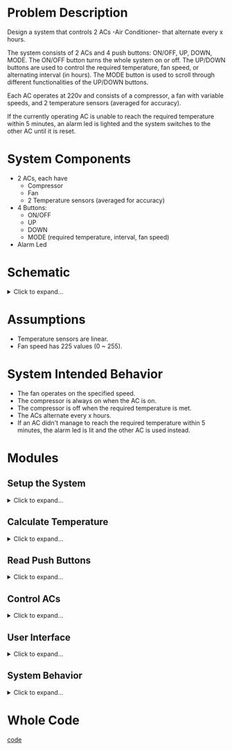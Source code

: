 # Problem Description

Design a system that controls 2 ACs -Air Conditioner- that alternate every x hours. 

The system consists of 2 ACs and 4 push buttons: ON/OFF, UP, DOWN, MODE.
The ON/OFF button turns the whole system on or off. The UP/DOWN buttons are used to control the required temperature, fan speed, or alternating interval (in hours).  The MODE button is used to scroll through different functionalities of the UP/DOWN buttons. 

Each AC operates at 220v and consists of a compressor, a fan with variable speeds, and 2 temperature sensors (averaged for accuracy). 

If the currently operating AC is unable to reach the required temperature within 5 minutes, an alarm led is lighted and the system switches to the other AC until it is reset.

# System Components
- 2 ACs, each have
  - Compressor
  - Fan
  - 2 Temperature sensors (averaged for accuracy)
- 4 Buttons:
  - ON/OFF
  - UP
  - DOWN
  - MODE (required temperature, interval, fan speed)
- Alarm Led
# Schematic
<details> <summary>Click to expand...</summary>

## ACs
![AC](Schematic/AC.png)

## System Schematic
![System](Schematic/System.png)

</details>

# Assumptions
- Temperature sensors are linear.
- Fan speed has 225 values (0 ~ 255).
# System Intended Behavior  
- The fan operates on the specified speed.
- The compressor is always on when the AC is on.
- The compressor is off when the required temperature is met.
- The ACs alternate every x hours.
- If an AC didn't manage to reach the required temperature within 5 minutes, the alarm led is lit and the other AC is used instead.

# Modules
## Setup the System 
<details> <summary>Click to expand...</summary>

Here we setup our pins' direction, whether they are in or out.

``` c++
void setup() {
    // push buttons
    pinMode(ON_OFF_PB, INPUT);
    pinMode(UP_PB, INPUT);
    pinMode(DOWN_PB, INPUT);
    pinMode(MODE_PB, INPUT);
    // compressors
    pinMode(Compressor1, OUTPUT);
    pinMode(Compressor2, OUTPUT);
    // error LED
    pinMode(ALERT_LED, OUTPUT);
    // Note that, we don't need to set the direction of the temperature sensors nor the fans (analog pins), since they are already set to input. 
}
```
</details>

## Calculate Temperature
<details> <summary>Click to expand...</summary>

How can we calculate the temperature? we are given two parameters: the bias and the slope.
In other words we have this line: Y(voltage) = m * X(temperature) + c
So, X(temperature) = (Y(voltage) - c) / m
>> Note that, the slope is given in mV, so we need to convert it to V by dividing by 1000.

``` c++
float readTemperatureSensor(int sensor) {
  float voltage = analogRead(sensor) * (5.0 / 1023.0);
  float temperature = (voltage-1.375) / 0.0225;
  return temperature;
}
```
Or simply:
``` c++
float readTemperatureSensor(int sensor) {
  float voltage = analogRead(sensor) * (5.0 / 1023.0);
  return (voltage-1.375) / 0.0225;
}
```
In our case, we have two sensors for each AC, so we need to calculate the average of two sensors based on which AC we are using now:
``` c++
float calculateTemperature(int AC) {
    if (AC == AC1) {
        return (readTemperatureSensor(temperature_sensor_AC1_1) + readTemperatureSensor(temperature_sensor_AC1_2)) / 2;
    } else if (AC == AC0) {
        return (readTemperatureSensor(temperature_sensor_AC0_1) + readTemperatureSensor(temperature_sensor_AC0_2)) / 2;
    }
}
```
I know that you are wondering why have calculated the temperatures then averaged it, we could simply averaged the voltage readings then calculated the temperature only once. We didn't do this for the exact same reason. We want to abstract the temperature calculations as much as we can. Hence, if we have replaced the sensor, for instance with a non linear one, the rest of the code can be unchanged. 
</details>

## Read Push Buttons
<details>
<summary>Click to expand...</summary>

Hey bro, a whole module for the push buttons?! well, dealing with push buttons are not that straightforward you know. Push buttons have a property called debouncing, that we need to deal with, to prevent the system from reacting to the same push button multiple times. 

There are two main approaches -as far as I know- to solve this issue: 

### 1. using delays:
``` c++
int readPushButton(int pb)
{
  if (digitalRead(pb) == HIGH)
  {
    delay(DEBOUNCE_DELAY); // usually 30 ~ 50ms
    if (digitalRead(pb) == HIGH) // if the button is still pressed
      return 1;
    else 
        return 0;
  }
  return 0;
}
```
### 2. using loops:
``` c++
int readPushButton(int pb)
{
  if (digitalRead(pb) == HIGH)
  {
    while(digitalRead(pb) == HIGH); // stay here until button is released
    return 1;
  }
  return 0;
}
```
</details>

## Control ACs
<details> <summary>Click to expand...</summary>

Here, we have made two utility functions to help us control the fans and get more abstractions. 
``` c++
void controlAC(int AC, int fanSpeed, int compressor) {
    if (AC == AC1) {
        analogWrite(Fan1, fanSpeed);
        digitalWrite(Compressor1, compressor);
    } else if (AC == AC0) {
        analogWrite(Fan2, fanSpeed);
        digitalWrite(Compressor2, compressor);
    }
}
```
</details>

## User Interface
<details> <summary>Click to expand...</summary>

The beauty of this module -function- is that we have abstracted all the system interface with the user in a single module. By user interface I mean the buttons. 
### ON/OFF State
``` c++
  if ( readPushButton(ON_OFF_PB) ) {
    OnOff = !OnOff;
  }
```
### Mode
``` c++
  if ( readPushButton(Mode) ) {
    Mode = (Mode++)%3; // Mode is 0, 1, 2. There a lot of ways to optimize this line.
  }
```
### Ups & Downs -UR life is only downs, sorry-
<details> <summary>Click to expand...</summary>

``` c++
  if ( readPushButton(UP_PB) ) {
    if(Mode == MODE_TEMPERATURE) {
      requiredTemp++;
      timeOfChange = millis()/(60e3); // reset the time when the temperature is changed
    }
    else if(Mode == MODE_FAN_SPEED && currentFanSpeed < 255) {
      currentFanSpeed++;
    }
    else if(Mode == MODE_ALTERNATING_INTERVAL) {
      alternationTime+=60; // multiples of 60 minutes
    }
  }

  if ( readPushButton(DOWN_PB) ) {
    if(Mode == MODE_TEMPERATURE) {
      requiredTemp--;
       timeOfChange = millis()/(60e3); // reset the time when the temperature is changed
    }
    else if(Mode == MODE_FAN_SPEED && currentFanSpeed > 0) {
      currentFanSpeed--;
    }
    else if(Mode == MODE_ALTERNATING_INTERVAL && alternationTime > 0) {
      alternationTime-=60; // multiples of 60 minutes
    }
  }
```
Read the code and focus for one minute and you will get the idea. 
We can optimize the code by using a switch statement. 
We can eliminate some redundant code using this:
``` c++
int inc  = 0;
inc = readPushButton(UP_PB) ? 1 : inc;
inc = readPushButton(DOWN_PB) ? -1 : inc;

if (inc != 0) {
    if(Mode == MODE_TEMPERATURE) {
      requiredTemp += inc;
      timeOfChange = millis()/(60e3); // reset the time when the temperature is changed
    }
    else if(Mode == MODE_FAN_SPEED) {
      currentFanSpeed += inc;
      currentFanSpeed = currentFanSpeed > 255 ? 255 : currentFanSpeed;
      currentFanSpeed = currentFanSpeed < 0 ? 0 : currentFanSpeed;
    }
    else if(Mode == MODE_ALTERNATING_INTERVAL) {
      alternationTime += inc * 60; // multiples of 60 minutes
      alternationTime = alternationTime < 0 ? 0 : alternationTime;
    }
  }
// There is a room for a lot of optimization here, but I prefer readable code. 
</details>

<details> <summary>Click to expand...</summary>

```
The Whole Function: 
``` c++
void userInterface() {
  if ( readPushButton(ON_OFF_PB) ) {
    OnOff = !OnOff;
  }

  if ( readPushButton(Mode) ) {
    Mode = (Mode++)%3;
  }
  int inc  = 0;
  inc = readPushButton(UP_PB) ? 1 : inc;
  inc = readPushButton(DOWN_PB) ? -1 : inc;

  if (inc != 0) {
      if(Mode == MODE_TEMPERATURE) {
        requiredTemp += inc;
        temperatureTimeOfChange = millis()/(60e3); // reset the time when the temperature is changed
        Capture = 0; // reset the capture to allow starting the compressor
      }
      else if(Mode == MODE_FAN_SPEED) {
        currentFanSpeed += inc;
        currentFanSpeed = currentFanSpeed > 255 ? 255 : currentFanSpeed;
        currentFanSpeed = currentFanSpeed < 0 ? 0 : currentFanSpeed;
      }
      else if(Mode == MODE_ALTERNATING_INTERVAL) {
        alternationTime += inc * 60; // multiples of 60 minutes
        alternationTime = alternationTime < 0 ? 0 : alternationTime;
      }
    }
}
```
</details>

</details>

## System Behavior
<details> <summary>Click to expand...</summary>

Here, we implement our logic for the system.

If the we are on the off state, switch everything off.
``` c++
if ( OnOff == OFF_STATE ) {
    //switch everything off
   controlAC(AC1, LOW, LOW);
   controlAC(AC0, LOW, LOW);
   digitalWrite(ALARM_LED, HIGH);
  }
```
if we the system if on, we have two main blocks:

### 1. Check if we need to alternate
<details> <summary>Click to expand...</summary>

``` c++
long long currentTime = millis()/(60e3); // get the currentTime
// check if we need to alternate ACs
if (currentTime - timeOfSwitch > alternationTime)
{
    controlAC(currentAC, LOW, LOW); // close the currentAC
    currentAC = != currentAC; // alternate ACs
    timeOfChange = currentTime; // update the timeOfChange
    timeOfSwitch = currentTime; // update the timeOfSwitch
}
else if (currentTime - timeOfChange > 5min) // 5 minutes has passed
{
    // alternate if we haven't met the requiredTemp and we are not in the middle of an alternation
    if (calculateTemperature(currentAC) > requiredTemp) 
    {
        controlAC(currentAC, LOW, LOW); // close the currentAC
        currentAC = != currentAC; // alternate ACs
        alarmState = HIGH; // alarm is on 
        timeOfChange = currentTime; // update the timeOfChange
        timeOfSwitch = currentTime; // update the timeOfSwitch
    }
}
```
</details>

### 2. Check if we need to turn on/off the AC
<details> <summary>Click to expand...</summary>

``` c++
// check if we need to close the ACs
if (calculateTemperature(currentAC) <= requiredTemp)
{
    temperatureTimeOfChange = currentTime; // update the temperatureTimeOfChange
    controlAC(currentAC, fanSpeed, LOW);
    alarmState = LOW; // switch off the alarm
}
else 
{
    controlAC(currentAC, fanSpeed, HIGH);
}
```
</details>

### 3. Adding threshold to operation of the compressor
<details> <summary>Click to expand...</summary>

The optimization we wanted to add here was to let our compressor operate until the temprature is met. but it doesn't start operating again until a certain threshold is crossed.
For simplicity we reversed the above logic and added threshold to it.
To achieve that we set Capture value to be 0 as long as I didn't reach the requiredTemp. Once that I reached the requiredTemp, I set the Capture value to be equal to tempreature to break the truthness of the if condition.
We remain in that state until we cross the threshold. then we start operating the compressor.

For more understanding let's look at the following scenario:
at the start of the code Capture is reset to 0, requiredTemp is set to 20, COMPRESSOR_THRESHOLD_TEMPERATURE = 3, and the temperature is calculated to be 30. So, if (temperature >= requiredTemp && temperature - Capture > COMPRESSOR_THRESHOLD_TEMPERATURE) will be true.
It will remain true until we reach temperature == requiredTemp at such point Capture becomes equal to temperature. so temperature - Capture will be less than COMPRESSOR_THRESHOLD_TEMPERATURE. we then close our compressor and remain in the same state until temperature - Capture > COMPRESSOR_THRESHOLD_TEMPERATURE becomes true. such event will occur when the temperature is greater than 23(for example).them if (temperature >= requiredTemp && temperature - Capture > COMPRESSOR_THRESHOLD_TEMPERATURE) will be true again. Captures value will be reset to 0 again until we reach the requiredTemp and so on.

So to summarize now we can turn compressor on until we reach the requiredTemp (20C) then turn it off. but we dont turn it on until we cross the threshold(20+3 = 23C).
``` c++
// check if we need to close the ACs
int temperature = calculateTemperature(currentAC);
if (temperature >= requiredTemp && temperature - Capture > COMPRESSOR_THRESHOLD_TEMPERATURE)
{
  controlAC(currentAC, fanSpeed, HIGH);
  Capture = 0; // reset the capture variable for the compressor to continue operating until we meet the requiredTemp
  if(temperature == requiredTemp)
  {
    Capture = temperature;
  }
}
else 
{
  temperatureTimeOfChange = currentTime; // update the temperatureTimeOfChange
  controlAC(currentAC, fanSpeed, LOW);
  alarmState = LOW; // switch off the alarm
}
```
</details>

### Now, function is
<details> <summary>Click to expand...</summary>

``` c++
void systemBehavior() {
  if ( OnOff == OFF_STATE ) {
    //switch everything off
    controlAC(AC1, LOW, LOW);
    controlAC(AC0, LOW, LOW);
    digitalWrite(ALARM_LED, LOW);
  }
  else {
      digitalWrite(ALARM_LED, alarmState);
      long long currentTime = millis()/(60e3); // get the currentTime in minutes
     // check if we need to alternate ACs
     if (currentTime - timeOfSwitch > alternationTime)
      {
        controlAC(currentAC, LOW, LOW); // close the currentAC
        currentAC = != currentAC; // alternate ACs
        temperatureTimeOfChange = currentTime; // update the temperatureTimeOfChange
        timeOfSwitch = currentTime; // update the timeOfSwitch
      }
      else if (currentTime - temperatureTimeOfChange > 5min) // 5 minutes has passed
      {
        // alternate if we haven't met the requiredTemp and we are not in the middle of an alternation
        if (calculateTemperature(currentAC) > requiredTemp) 
        {
          controlAC(currentAC, LOW, LOW); // close the currentAC
          currentAC = != currentAC; // alternate ACs
          alarmState = HIGH; // alarm is on 
          temperatureTimeOfChange = currentTime; // update the temperatureTimeOfChange
          timeOfSwitch = currentTime; // update the timeOfSwitch
        }
      }
      ////////////////////////////////////////////////////////////////////////////////////////////////
      // check if we need to close the ACs
      int temperature = calculateTemperature(currentAC);
      if (temperature >= requiredTemp && temperature - Capture > COMPRESSOR_THRESHOLD_TEMPERATURE)
      {
        controlAC(currentAC, fanSpeed, HIGH);
        Capture = 0; // reset the capture variable for the compressor to continue operating until we meet the requiredTemp
        if(temperature == requiredTemp)
        {
          Capture = temperature;
        }
      }
      else 
      {
        temperatureTimeOfChange = currentTime; // update the temperatureTimeOfChange
        controlAC(currentAC, fanSpeed, LOW);
        alarmState = LOW; // switch off the alarm
      }
  }
}
```
</details>

## Finally, the main loop
```c++
void loop() {
  userInterface();
  systemBehavior();
}
```
</details>

# Whole Code
[code](code.ino)
